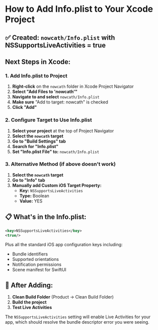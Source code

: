 # How to Add Info.plist to Your Xcode Project

## ✅ Created: `nowcath/Info.plist` with NSSupportsLiveActivities = true

## Next Steps in Xcode:

### 1. Add Info.plist to Project
1. **Right-click** on the `nowcath` folder in Xcode Project Navigator
2. **Select "Add Files to 'nowcath'"**
3. **Navigate to and select** `nowcath/Info.plist`
4. **Make sure** "Add to target: nowcath" is checked
5. **Click "Add"**

### 2. Configure Target to Use Info.plist
1. **Select your project** at the top of Project Navigator
2. **Select the `nowcath` target**
3. **Go to "Build Settings" tab**
4. **Search for "Info.plist"**
5. **Set "Info.plist File" to:** `nowcath/Info.plist`

### 3. Alternative Method (if above doesn't work)
1. **Select the `nowcath` target**
2. **Go to "Info" tab**
3. **Manually add Custom iOS Target Property:**
   - **Key:** `NSSupportsLiveActivities`
   - **Type:** Boolean
   - **Value:** YES

## 📋 What's in the Info.plist:

```xml
<key>NSSupportsLiveActivities</key>
<true/>
```

Plus all the standard iOS app configuration keys including:
- Bundle identifiers
- Supported orientations
- Notification permissions
- Scene manifest for SwiftUI

## 🔄 After Adding:

1. **Clean Build Folder** (Product → Clean Build Folder)
2. **Build the project**
3. **Test Live Activities**

The `NSSupportsLiveActivities` setting will enable Live Activities for your app, which should resolve the bundle descriptor error you were seeing.